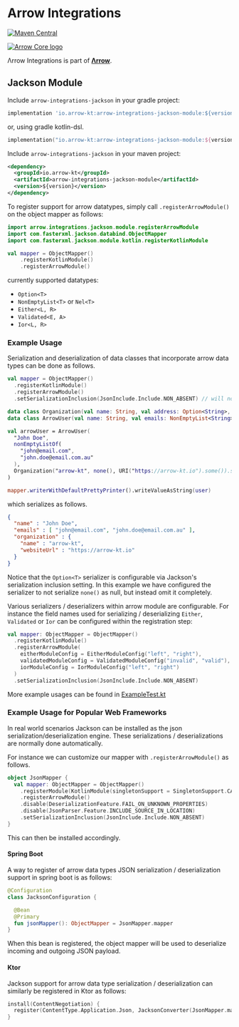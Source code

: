 # Arrow Integrations

[![Maven Central](https://img.shields.io/maven-central/v/io.arrow-kt/arrow-integrations-jackson-module?color=4caf50&label=latest%20release)](https://maven-badges.herokuapp.com/maven-central/io.arrow-kt/arrow-integrations-jackson-module)

[![Arrow Core logo](https://raw.githubusercontent.com/arrow-kt/arrow-site/master/docs/img/core/arrow-core-brand-sidebar.svg?sanitize=true)](https://arrow-kt.io)

Λrrow Integrations is part of [**Λrrow**](https://arrow-kt.io).

## Jackson Module

Include `arrow-integrations-jackson` in your gradle project:
```groovy
implementation 'io.arrow-kt:arrow-integrations-jackson-module:${version}'
```
or, using gradle kotlin-dsl.
```kotlin
implementation("io.arrow-kt:arrow-integrations-jackson-module:${version}")
```

Include `arrow-integrations-jackson` in your maven project:
```xml
<dependency>
  <groupId>io.arrow-kt</groupId>
  <artifactId>arrow-integrations-jackson-module</artifactId>
  <version>${version}</version>
</dependency>
```

To register support for arrow datatypes, simply call `.registerArrowModule()` on the object mapper as follows:

```kotlin
import arrow.integrations.jackson.module.registerArrowModule
import com.fasterxml.jackson.databind.ObjectMapper
import com.fasterxml.jackson.module.kotlin.registerKotlinModule

val mapper = ObjectMapper()
    .registerKotlinModule()
    .registerArrowModule()
```

currently supported datatypes:
- `Option<T>`
- `NonEmptyList<T>` or `Nel<T>`
- `Either<L, R>`
- `Validated<E, A>`
- `Ior<L, R>`

### Example Usage

Serialization and deserialization of data classes that incorporate arrow data types can be
done as follows. 

```kotlin
val mapper = ObjectMapper()
  .registerKotlinModule()
  .registerArrowModule()
  .setSerializationInclusion(JsonInclude.Include.NON_ABSENT) // will not serialize None as nulls

data class Organization(val name: String, val address: Option<String>, val websiteUrl: Option<URI>)
data class ArrowUser(val name: String, val emails: NonEmptyList<String>, val organization: Option<Organization>)

val arrowUser = ArrowUser(
  "John Doe",
  nonEmptyListOf(
    "john@email.com", 
    "john.doe@email.com.au"
  ), 
  Organization("arrow-kt", none(), URI("https://arrow-kt.io").some()).some()
)

mapper.writerWithDefaultPrettyPrinter().writeValueAsString(user)
```
which serializes as follows.
```json
{
  "name" : "John Doe",
  "emails" : [ "john@email.com", "john.doe@email.com.au" ],
  "organization" : {
    "name" : "arrow-kt",
    "websiteUrl" : "https://arrow-kt.io"
  }
}
```
Notice that the `Option<T>` serializer
is configurable via Jackson's serialization inclusion setting. In this example we have configured the serializer
to not serialize `none()` as null, but instead omit it completely.

Various serializers / deserializers within arrow module are configurable.
For instance the field names used for serializing / deserializing `Either`, `Validated` or `Ior` can
be configured within the registration step:

```kotlin
val mapper: ObjectMapper = ObjectMapper()
  .registerKotlinModule()
  .registerArrowModule(
    eitherModuleConfig = EitherModuleConfig("left", "right"),           // sets the field names for either left / right
    validatedModuleConfig = ValidatedModuleConfig("invalid", "valid"),  // sets the field names for validated invalid / valid
    iorModuleConfig = IorModuleConfig("left", "right")                  // sets the field names for ior left / right
  )
  .setSerializationInclusion(JsonInclude.Include.NON_ABSENT)            // do not serialize None as nulls

```

More example usages can be found in [ExampleTest.kt](arrow-integrations-jackson-module/src/test/kotlin/arrow/integrations/jackson/module/ExampleTest.kt)

### Example Usage for Popular Web Frameworks

In real world scenarios Jackson can be installed as the json serialization/deserialization
engine. These serializations / deserializations are normally done
automatically.

For instance we can customize our mapper with `.registerArrowModule()` as follows.
```kotlin
object JsonMapper { 
  val mapper: ObjectMapper = ObjectMapper()
    .registerModule(KotlinModule(singletonSupport = SingletonSupport.CANONICALIZE))
    .registerArrowModule()
    .disable(DeserializationFeature.FAIL_ON_UNKNOWN_PROPERTIES)
    .disable(JsonParser.Feature.INCLUDE_SOURCE_IN_LOCATION)
    .setSerializationInclusion(JsonInclude.Include.NON_ABSENT)
}
```
This can then be installed accordingly.

#### Spring Boot

A way to register of arrow data types JSON serialization / deserialization support in spring boot is as follows:

```kotlin
@Configuration
class JacksonConfiguration {

  @Bean
  @Primary
  fun jsonMapper(): ObjectMapper = JsonMapper.mapper
}
```
When this bean is registered, the object mapper will be used to deserialize incoming and outgoing JSON payload.

#### Ktor

Jackson support for arrow data type serialization / deserialization can similarly be registered in Ktor as follows:
```kotlin
install(ContentNegotiation) {
  register(ContentType.Application.Json, JacksonConverter(JsonMapper.mapper))
}
```
